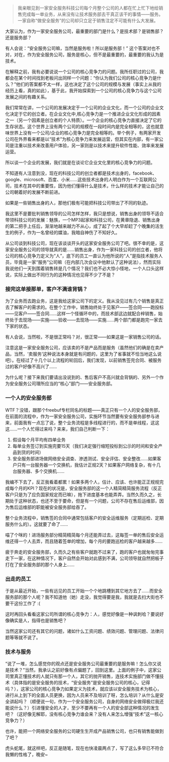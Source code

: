 [TITLE]:没有技术的安全服务公司
[TAGS]:随笔

> 我亲眼见到一家安全服务科技公司每个月整个公司的人都在忙上忙下地给销售完成每一单业务，从来没有让技术服务部去干真正该干的事情——服务。一家自称“做安全服务”的公司却只立足于销售注定不可能有什么大发展。

大家认为，作为一家安全服务公司，最重要的部门是什么？是技术部？是销售部？还是服务部？

有人会说：“安全服务公司嘛，当然是服务啦！所以是服务部！” 这个答案对也不对，对在，作为安全服务公司，服务是核心，但不是最重要的，最重要的我认为是技术。

在解释之前，我有必要说说一个公司的核心竞争力的问题。我所任职过的公司，我都会在某个时间找到老板问出同样一个问题：“你认为我们公司的核心竞争力是什么？”他们的答案都不太一样，这也决定了这个公司的规模与发展（事实上从我的经历上看，真的如此），基于此，我开始探索到一个公司的核心竞争力与这个公司发展之间的有趣关系。

我们常常在讲，一个公司的发展决定于一个公司的企业文化，而一个公司的企业文化决定于它的创立者。在企业文化中,核心竞争力是一个推进企业文化形成的因素之一（另一个因素是创立者的个人特质）。一个企业的核心竞争力直接决定了它的生存状态。这个世界上没有两个公司的规模在一段时间内是完全相等的，这也就意味世界上没有一个公司/企业的核心竞争力是完全相等的。举个例子，有两家开发公司在外界看来都是以“技术”为核心竞争力来发展运营，但其实在内部，有一家公司是注重以技术来改善用户体验，另一家则是以技术来提升软件性能、效率来发展运营。

所以谈一个企业的发展，我们就是在谈论它企业文化里的核心竞争力的问题。

不知道有人注意到没，现在的科技公司的创立者都是技术出身的，facebook、google、microsoft、百度、小米……这些技术出身的人明白作为一个互联网公司，技术在其中的重要性，因为他们懂得什么是技术，什么样的技术才能让自己的公司朝着好的发展不断前进。

如果是一些销售出身的人，那他们极有可能把科技公司带出了不同的轨迹。

我这里不是要批判销售领导的公司怎样怎样，我只是想说，销售出身的领导不适合带领科技公司的发展：魅族，一个MP3起家和科技公司，在黄章隐退、销售出身的第二把手上任后，渐渐地越来越力不从心，成了起了个大早却赶了个晚集的活生生的例子，作为一名曾经的媒油，我暗自神伤了不知好久。

从公司谈到科技公司，现在该谈谈开头的这家安全服务公司了吧。很不幸的是，这家安全服务公司的领导就真的是……销售出身，作为一家科技公司的创立者，他将公司的核心竞争力定义为“人”，底下的员工一直认为他所说的“人”是指技术服务人员，毕竟是一家“服务”公司嘛（在内部几次会议中他默认了这种说法），然而实际我说他们一天到围着销售转是几个情况？我们也不必大惊小怪地，一个人口头这样说，实际上做出不同行为的这种情况也见得不少了不是？

### 接完这单接那单，客户不满谁背锅？

为了业务而去跑业务，这是我给这家公司下的定义。我从没见过有几个销售是真正去了解客户的需求的。在整个工作中，销售始终处于见客户——签合同——跑投标——见客户——签合同……这样一个怪循环中的，而技术部这边就配合梓销售，始终处于去现场——实施——验收——去现场——实施……两个部门都是跑完一家去下家的状态。

有人会说，当然啦，不是很正常吗？对，很正常——如果这是一家销售公司的话。

注意这是一家安全服务公司，应该卖的不是产品而是服务（虽然他们的确是在卖产品，当然，‘卖服务’这种说法本身就是有问题的，这里为了省事就不恰当地这么说吧）。在经过了十几个以上流程的轮回后，我们发现，以前销售签完合同、被服务过的客户好像不高兴了……

为什么呢？接下来我们要请出没说到的、售后客户不高兴就会背锅的、另外一个作为安全服务公司理所应当的“核心”部门——安全服务部。

### 一个人的安全服务部

WTF？没错，跟那个freebuf专栏同名的标题——真正只有一个人的安全服务部，在前面的流程中，作为一家安全服务公司，实施环节当然要有安全服务部参与进来，前面我有一点忘了说，整个业务流程是多线程进行的，而不是单线程，这这这……一个人忙得过来吗？来来，我们自己判断一下：
1. 假设每个月平均有四单业务
2. 每单业务签订到实施完要15天（我们决定强行缩短投标到公示的时间和安全产品到货的时间）
3. 安全服务部进场做网络安全调查、渗透测试、安全评估、安全整改……如果客户只有一台服务器一个交换机，我估计正规2天？如果客户网络复杂，有十几台服务器、多个交换机……

我编不下去了，反正我看着都累！如果多两个人，估计、应该、也许能正正规规完成每个月的KPI？现在的状况是，安全服务部的这一个人精简精简服务流程（反正客户只是为了应负国家规定而已嘛），拖下进度基本也能弄弄。当然久而久之，长期处于这种状态，也还不至于要命，但是有一个问题，公司不存在售后运维部，因为售后运维部的职能被安全服务部给吞了。

整个业务流程中，销售签的合同中通常包括客户的安全运维服务（定期巡检、定期服务什么的）。这就要了命了……

喵了个咪的！进场服务部分精简精简每个月还能弄过去，这每签一单的售后安全运维还得一个人去弄，而且随着签单的增加，每个月的要跑巡检的客户越来越多……

疲于奔走的安全服务部，久而久之有些客户就跑不过来了，跑的客户也就匆匆完事走下一家，在这种情况下，客户自然会开始对此感到不满，公司领导就自然把板子打在了安全服务部的那个人身上……

### 出走的员工

于是从最近开始，一些有远见的员工开始一个个地跳槽到其它地方去了……而安全服务部的那个人呢？我不知道他（她）走没，我觉得要是我，我就是去扫大街也不要干这份工作了 :(

这时再回头看看这家公司所谓的核心竞争力：人，感觉好像是一种讽刺哈？要说好像确实是人，指得也是销售吧？

当然这家公司还有其它的问题，诸如什么工资问题、绩效问题、管理问题、法律问题等等就不说了。

### 技术与服务

“说了一堆，怎么感觉你的观点还是安全服务公司最重要的是服务嘛！怎么你又说是技术？”当然，我承认之前好像有点偏题了，回到这里。上面的例子中，这家公司里真正懂技术的人就只有那一个人，其它的抛开销售，连技术实施部门做不懂技术（具体指的是安全服务的技术，“安全服务”是安全服务公司的核心，记得吗？），这家公司的核心竞争力如果定义为技术，就应该以安全服务技术为核心，进行从上到下的全面人员更换，因为人员来不及培训了呀，怎么培训？从什么是安全讲起吗？（顺便说一句，作为一个安全服务公司，自身的网络安全做得极烂我还能说什么？）引进懂安全的人才，至少不要再有一个人的安全部这种情况的发生吧？（这好像无解耶，没有核心竞争力谁会来？没有人来怎么增强“技术”这一核心竞争力？）

也许，能把一个网络安全服务的公司硬生生开成产品销售公司，也只有销售能做到了吧？

虎头蛇尾，就这样吧，反正是随笔，现在也快凌晨两点了，写了这么多早已不符合我懒的性格了，晚安~